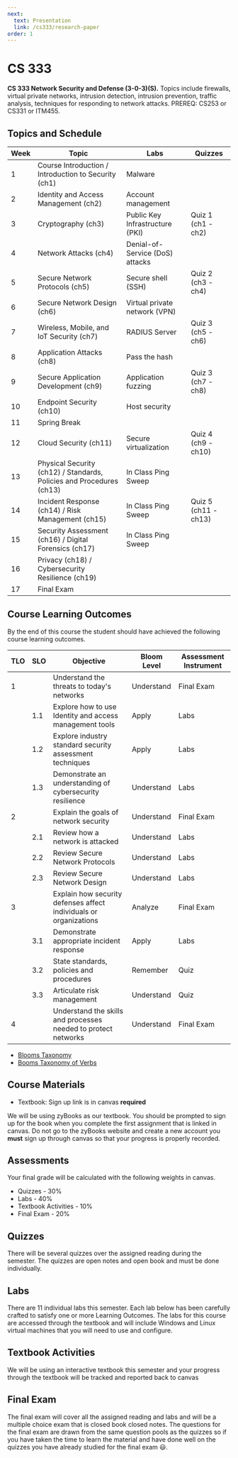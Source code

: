 ```yaml
---
next:
  text: Presentation
  link: /cs333/research-paper
order: 1
---
```


# CS 333

**CS 333 Network Security and Defense (3-0-3)(S).** Topics include
firewalls, virtual private networks, intrusion detection, intrusion
prevention, traffic analysis, techniques for responding to network
attacks. PREREQ: CS253 or CS331 or ITM455.

## Topics and Schedule

| Week | Topic                                                                | Labs                            | Quizzes              |
| ---- | -------------------------------------------------------------------- | ------------------------------- | -------------------- |
| 1    | Course Introduction / Introduction to Security (ch1)                 | Malware                         |                      |
| 2    | Identity and Access Management (ch2)                                 | Account management              |                      |
| 3    | Cryptography (ch3)                                                   | Public Key Infrastructure (PKI) | Quiz 1 (ch1 - ch2)   |
| 4    | Network Attacks (ch4)                                                | Denial-of-Service (DoS) attacks |                      |
| 5    | Secure Network Protocols (ch5)                                       | Secure shell (SSH)              | Quiz 2 (ch3 - ch4)   |
| 6    | Secure Network Design (ch6)                                          | Virtual private network (VPN)   |                      |
| 7    | Wireless, Mobile, and IoT Security (ch7)                             | RADIUS Server                   | Quiz 3 (ch5 - ch6)   |
| 8    | Application Attacks (ch8)                                            | Pass the hash                   |                      |
| 9    | Secure Application Development (ch9)                                 | Application fuzzing             | Quiz 3 (ch7 - ch8)   |
| 10   | Endpoint Security (ch10)                                             | Host security                   |                      |
| 11   | Spring Break                                                         |                                 |                      |
| 12   | Cloud Security (ch11)                                                | Secure virtualization           | Quiz 4 (ch9 - ch10)  |
| 13   | Physical Security (ch12) / Standards, Policies and Procedures (ch13) | In Class Ping Sweep             |                      |
| 14   | Incident Response (ch14) / Risk Management (ch15)                    | In Class Ping Sweep             | Quiz 5 (ch11 - ch13) |
| 15   | Security Assessment (ch16) / Digital Forensics (ch17)                | In Class Ping Sweep             |                      |
| 16   | Privacy (ch18) / Cybersecurity Resilience (ch19)                     |                                 |                      |
| 17   | Final Exam                                                           |                                 |                      |

## Course Learning Outcomes

By the end of this course the student should have achieved the following
course learning outcomes.

| TLO | SLO | Objective                                                         | Bloom Level | Assessment Instrument |
| --- | --- | ----------------------------------------------------------------- | ----------- | --------------------- |
| 1   |     | Understand the threats to today's networks                        | Understand  | Final Exam            |
|     | 1.1 | Explore how to use Identity and access management tools           | Apply       | Labs                  |
|     | 1.2 | Explore industry standard security assessment techniques          | Apply       | Labs                  |
|     | 1.3 | Demonstrate an understanding of cybersecurity resilience          | Understand  | Labs                  |
| 2   |     | Explain the goals of network security                             | Understand  | Final Exam            |
|     | 2.1 | Review  how a network is attacked                                 | Understand  | Labs                  |
|     | 2.2 | Review Secure Network Protocols                                   | Understand  | Labs                  |
|     | 2.3 | Review Secure Network Design                                      | Understand  | Labs                  |
| 3   |     | Explain how security defenses affect individuals or organizations | Analyze     | Final Exam            |
|     | 3.1 | Demonstrate appropriate incident response                         | Apply       | Labs                  |
|     | 3.2 | State standards, policies and procedures                          | Remember    | Quiz                  |
|     | 3.3 | Articulate  risk management                                       | Understand  | Quiz                  |
| 4   |     | Understand the skills and processes needed to protect networks    | Understand  | Final Exam            |

- [Blooms Taxonomy](https://cft.vanderbilt.edu/guides-sub-pages/blooms-taxonomy/)
- [Booms Taxonomy of Verbs](https://tips.uark.edu/blooms-taxonomy-verb-chart/)

## Course Materials

- Textbook: Sign up link is in canvas **required**

We will be using zyBooks as our textbook. You should be prompted to sign
up for the book when you complete the first assignment that is linked in
canvas. Do not go to the zyBooks website and create a new account you
**must** sign up through canvas so that your progress is properly
recorded.

## Assessments

Your final grade will be calculated with the following weights in
canvas.

- Quizzes - 30%
- Labs - 40%
- Textbook Activities - 10%
- Final Exam - 20%

## Quizzes

There will be several quizzes over the assigned reading during the
semester. The quizzes are open notes and open book and must be done
individually.

## Labs

There are 11 individual labs this semester. Each lab below has been
carefully crafted to satisfy one or more Learning Outcomes. The labs for
this course are accessed through the textbook and will include Windows
and Linux virtual machines that you will need to use and configure.

## Textbook Activities

We will be using an interactive textbook this semester and your progress
through the textbook will be tracked and reported back to canvas

## Final Exam

The final exam will cover all the assigned reading and labs and will be
a multiple choice exam that is closed book closed notes. The questions
for the final exam are drawn from the same question pools as the quizzes
so if you have taken the time to learn the material and have done well
on the quizzes you have already studied for the final exam 😃.

<!--@include: ../../parts/syllabus-boiler.md-->